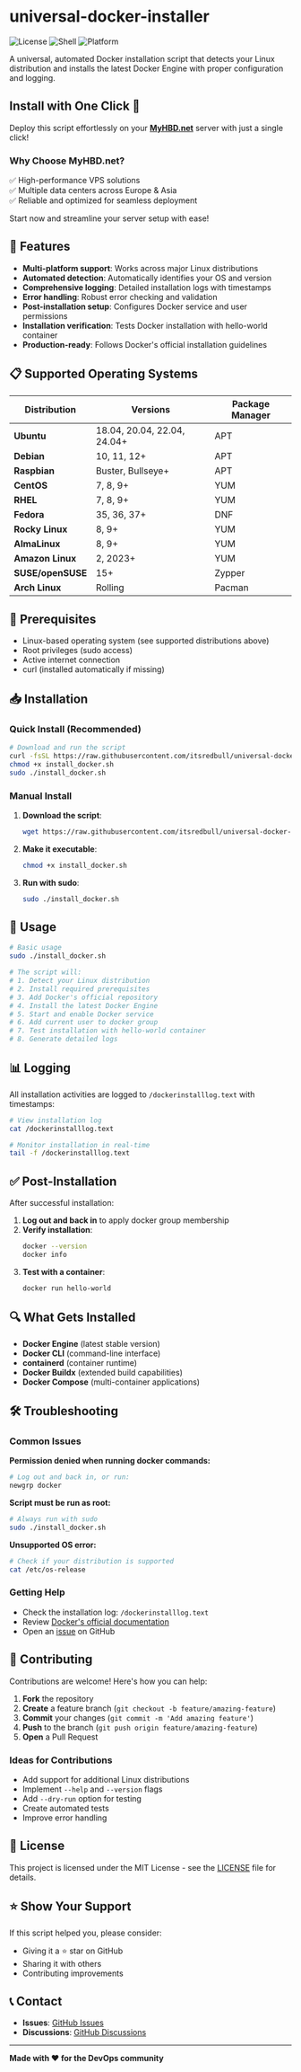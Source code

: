 # universal-docker-installer

![License](https://img.shields.io/badge/license-MIT-blue.svg)
![Shell](https://img.shields.io/badge/shell-bash-green.svg)
![Platform](https://img.shields.io/badge/platform-linux-lightgrey.svg)

A universal, automated Docker installation script that detects your Linux distribution and installs the latest Docker Engine with proper configuration and logging.


## Install with One Click 🚀  

Deploy this script effortlessly on your **[MyHBD.net](https://www.myhbd.net)** server with just a single click!  

### Why Choose MyHBD.net?  
✅ High-performance VPS solutions  
✅ Multiple data centers across Europe & Asia  
✅ Reliable and optimized for seamless deployment  

Start now and streamline your server setup with ease!  

## 🚀 Features

- **Multi-platform support**: Works across major Linux distributions
- **Automated detection**: Automatically identifies your OS and version
- **Comprehensive logging**: Detailed installation logs with timestamps
- **Error handling**: Robust error checking and validation
- **Post-installation setup**: Configures Docker service and user permissions
- **Installation verification**: Tests Docker installation with hello-world container
- **Production-ready**: Follows Docker's official installation guidelines

## 📋 Supported Operating Systems

| Distribution | Versions | Package Manager |
|--------------|----------|-----------------|
| **Ubuntu** | 18.04, 20.04, 22.04, 24.04+ | APT |
| **Debian** | 10, 11, 12+ | APT |
| **Raspbian** | Buster, Bullseye+ | APT |
| **CentOS** | 7, 8, 9+ | YUM |
| **RHEL** | 7, 8, 9+ | YUM |
| **Fedora** | 35, 36, 37+ | DNF |
| **Rocky Linux** | 8, 9+ | YUM |
| **AlmaLinux** | 8, 9+ | YUM |
| **Amazon Linux** | 2, 2023+ | YUM |
| **SUSE/openSUSE** | 15+ | Zypper |
| **Arch Linux** | Rolling | Pacman |

## 🔧 Prerequisites

- Linux-based operating system (see supported distributions above)
- Root privileges (sudo access)
- Active internet connection
- curl (installed automatically if missing)

## 📥 Installation

### Quick Install (Recommended)

```bash
# Download and run the script
curl -fsSL https://raw.githubusercontent.com/itsredbull/universal-docker-installer/main/install_docker.sh -o install_docker.sh
chmod +x install_docker.sh
sudo ./install_docker.sh
```

### Manual Install

1. **Download the script**:
   ```bash
   wget https://raw.githubusercontent.com/itsredbull/universal-docker-installer/main/install_docker.sh
   ```

2. **Make it executable**:
   ```bash
   chmod +x install_docker.sh
   ```

3. **Run with sudo**:
   ```bash
   sudo ./install_docker.sh
   ```

## 📝 Usage

```bash
# Basic usage
sudo ./install_docker.sh

# The script will:
# 1. Detect your Linux distribution
# 2. Install required prerequisites
# 3. Add Docker's official repository
# 4. Install the latest Docker Engine
# 5. Start and enable Docker service
# 6. Add current user to docker group
# 7. Test installation with hello-world container
# 8. Generate detailed logs
```

## 📊 Logging

All installation activities are logged to `/dockerinstalllog.text` with timestamps:

```bash
# View installation log
cat /dockerinstalllog.text

# Monitor installation in real-time
tail -f /dockerinstalllog.text
```

## ✅ Post-Installation

After successful installation:

1. **Log out and back in** to apply docker group membership
2. **Verify installation**:
   ```bash
   docker --version
   docker info
   ```
3. **Test with a container**:
   ```bash
   docker run hello-world
   ```

## 🔍 What Gets Installed

- **Docker Engine** (latest stable version)
- **Docker CLI** (command-line interface)
- **containerd** (container runtime)
- **Docker Buildx** (extended build capabilities)
- **Docker Compose** (multi-container applications)

## 🛠️ Troubleshooting

### Common Issues

**Permission denied when running docker commands:**
```bash
# Log out and back in, or run:
newgrp docker
```

**Script must be run as root:**
```bash
# Always run with sudo
sudo ./install_docker.sh
```

**Unsupported OS error:**
```bash
# Check if your distribution is supported
cat /etc/os-release
```

### Getting Help

- Check the installation log: `/dockerinstalllog.text`
- Review [Docker's official documentation](https://docs.docker.com/)
- Open an [issue](https://github.com/itsredbull/universal-docker-installer/issues) on GitHub

## 🤝 Contributing

Contributions are welcome! Here's how you can help:

1. **Fork** the repository
2. **Create** a feature branch (`git checkout -b feature/amazing-feature`)
3. **Commit** your changes (`git commit -m 'Add amazing feature'`)
4. **Push** to the branch (`git push origin feature/amazing-feature`)
5. **Open** a Pull Request

### Ideas for Contributions

- Add support for additional Linux distributions
- Implement `--help` and `--version` flags
- Add `--dry-run` option for testing
- Create automated tests
- Improve error handling

## 📜 License

This project is licensed under the MIT License - see the [LICENSE](LICENSE) file for details.

## ⭐ Show Your Support

If this script helped you, please consider:
- Giving it a ⭐ star on GitHub
- Sharing it with others
- Contributing improvements

## 📞 Contact

- **Issues**: [GitHub Issues](https://github.com/itsredbull/universal-docker-installer/issues)
- **Discussions**: [GitHub Discussions](https://github.com/itsredbull/universal-docker-installer/discussions)

---

**Made with ❤️ for the DevOps community**
